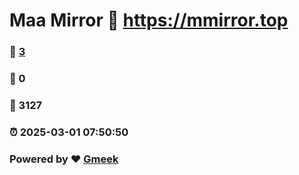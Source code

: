 # Maa Mirror :link: https://mmirror.top 
### :page_facing_up: [3](https://mmirror.top/tag.html) 
### :speech_balloon: 0 
### :hibiscus: 3127 
### :alarm_clock: 2025-03-01 07:50:50 
### Powered by :heart: [Gmeek](https://github.com/Meekdai/Gmeek)
